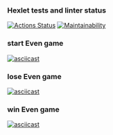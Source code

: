 ### Hexlet tests and linter status

[![Actions Status](https://github.com/AlexSekret/java-project-61/actions/workflows/hexlet-check.yml/badge.svg)](https://github.com/AlexSekret/java-project-61/actions)
[![Maintainability](https://api.codeclimate.com/v1/badges/e1c8bcb3691174392c8e/maintainability)](https://codeclimate.com/github/AlexSekret/java-project-61/maintainability)

### start Even game

[![asciicast](https://asciinema.org/a/gFxC1zGQWysMDo2rP1ThsHy2z.svg)](https://asciinema.org/a/gFxC1zGQWysMDo2rP1ThsHy2z)

### lose Even game

[![asciicast](https://asciinema.org/a/ZrmTczx9leTh0VJ7WyPWjLGs5.svg)](https://asciinema.org/a/ZrmTczx9leTh0VJ7WyPWjLGs5)

### win Even game

[![asciicast](https://asciinema.org/a/EAUdr1EEiUZ3YbPj0cBKM82nn.svg)](https://asciinema.org/a/EAUdr1EEiUZ3YbPj0cBKM82nn)
